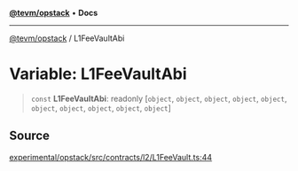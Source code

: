 [**@tevm/opstack**](../README.md) • **Docs**

***

[@tevm/opstack](../globals.md) / L1FeeVaultAbi

# Variable: L1FeeVaultAbi

> `const` **L1FeeVaultAbi**: readonly [`object`, `object`, `object`, `object`, `object`, `object`, `object`, `object`, `object`, `object`]

## Source

[experimental/opstack/src/contracts/l2/L1FeeVault.ts:44](https://github.com/evmts/tevm-monorepo/blob/main/experimental/opstack/src/contracts/l2/L1FeeVault.ts#L44)
